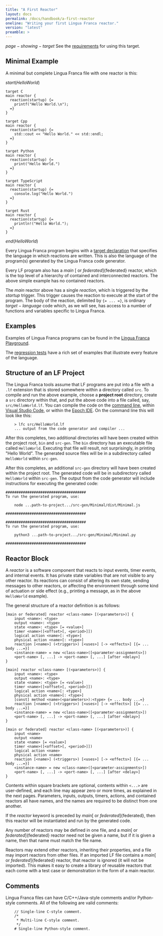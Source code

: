 ```yaml
---
title: "A First Reactor"
layout: docs
permalink: /docs/handbook/a-first-reactor
oneline: "Writing your first Lingua Franca reactor."
version: "latest"
preamble: >
---
```


$page-showing-target$
See the [requirements](/docs/handbook/target-language-details#requirements) for using this target.

## Minimal Example

A minimal but complete Lingua Franca file with one reactor is this:

$start(HelloWorld)$

```lf-c
target C
main reactor {
  reaction(startup) {=
    printf("Hello World.\n");
  =}
}
```

```lf-cpp
target Cpp
main reactor {
  reaction(startup) {=
    std::cout << "Hello World." << std::endl;
  =}
}
```

```lf-py
target Python
main reactor {
  reaction(startup) {=
    print("Hello World.")
  =}
}
```

```lf-ts
target TypeScript
main reactor {
  reaction(startup) {=
    console.log("Hello World.")
  =}
}
```

```lf-rs
target Rust
main reactor {
  reaction(startup) {=
    println!("Hello World.");
  =}
}
```

$end(HelloWorld)$

Every Lingua Franca program begins with a [target declaration](/docs/handbook/target-declaration) that specifies the language in which reactions are written. This is also the language of the program(s) generated by the Lingua Franca code generator.

Every LF program also has a $main$ [ or $federated$]{federated} reactor, which is the top level of a hierarchy of contained and interconnected reactors. The above simple example has no contained reactors.

The $main$ reactor above has a single $reaction$, which is triggered by the $startup$ trigger. This trigger causes the reaction to execute at the start of the program. The body of the reaction, delimited by `{= ... =}`, is ordinary $target-language$ code which, as we will see, has access to a number of functions and variables specific to Lingua Franca.

## Examples

Examples of Lingua Franca programs can be found in the [Lingua Franca Playground](https://github.com/lf-lang/playground-lingua-franca/tree/main).

The [regression tests](https://github.com/lf-lang/lingua-franca/tree/master/test/) have a rich set of examples that illustrate every feature of the language.

## Structure of an LF Project

The Lingua Franca tools assume that LF programs are put into a file with a `.lf` extension that is stored somewhere within a directory called `src`. To compile and run the above example, choose a **project root** directory, create a `src` directory within that, and put the above code into a file called, say, `src/HelloWorld.lf`. You can compile the code on the [command line](/docs/handbook/command-line-tools), within [Visual Studio Code](/docs/handbook/code-extension), or within the [Epoch IDE](/docs/handbook/epoch-ide). On the command line this will look like this:

```
    > lfc src/HelloWorld.lf
    ... output from the code generator and compiler ...
```

<div class="lf-c lf-cpp lf-rs">

After this completes, two additional directories will have been created within
the project root, `bin` and `src-gen`. The `bin` directory has an
executable file called `HelloWorld`. Executing that file will result, not
surprisingly, in printing "Hello World". The generated source files will be
in a subdirectory called `HelloWorld` within `src-gen`.

</div>

<div class="lf-ts lf-py">

After this completes, an additional `src-gen` directory will have been created within the project root. The generated code will be in subdirectory called `HelloWorld` within `src-gen`. The output from the code generator will include instructions for executing the generated code:

```lf-ts
#####################################
To run the generated program, use:

    node ...path-to-project.../src-gen/Minimal/dist/Minimal.js

#####################################
```

```lf-py
#####################################
To run the generated program, use:

    python3 ...path-to-project.../src-gen/Minimal/Minimal.py

#####################################
```

</div>

## Reactor Block

A $reactor$ is a software component that reacts to input events, timer events, and internal events. It has private state variables that are not visible to any other reactor. Its reactions can consist of altering its own state, sending messages to other reactors, or affecting the environment through some kind of actuation or side effect (e.g., printing a message, as in the above `HelloWorld` example).

The general structure of a reactor definition is as follows:

<div class="lf-c lf-ts">

```lf
[main or federated] reactor <class-name> [(<parameters>)] {
    input <name>: <type>
    output <name>: <type>
    state <name>: <type> [= <value>]
    timer <name>([<offset>[, <period>]])
    logical action <name>[: <type>]
    physical action <name>[: <type>]
    reaction [<name>] (<triggers>) [<uses>] [-> <effects>] [{= ... body ...=}]
    <instance-name> = new <class-name>([<parameter-assignments>])
    <port-name> [, ...] -> <port-name> [, ...] [after <delay>]
}
```

</div>

<div class="lf-cpp lf-rs">

```lf
[main] reactor <class-name> [(<parameters>)] {
    input <name>: <type>
    output <name>: <type>
    state <name>: <type> [= <value>]
    timer <name>([<offset>[, <period>]])
    logical action <name>[: <type>]
    physical action <name>[: <type>]
    [const] method <name>(<parameters>):<type> {= ... body ...=}
    reaction [<name>] (<triggers>) [<uses>] [-> <effects>] [{= ... body ...=}]
    <instance-name> = new <class-name>([<parameter-assignments>])
    <port-name> [, ...] -> <port-name> [, ...] [after <delay>]
}
```

</div>

<div class="lf-py">

```lf
[main or federated] reactor <class-name> [(<parameters>)] {
    input <name>
    output <name>
    state <name> [= <value>]
    timer <name>([<offset>[, <period>]])
    logical action <name>
    physical action <name>
    reaction [<name>] (<triggers>) [<uses>] [-> <effects>] [{= ... body ...=}]
    <instance-name> = new <class-name>([<parameter-assignments>])
    <port-name> [, ...] -> <port-name> [, ...] [after <delay>]
}
```

</div>

Contents within square brackets are optional, contents within `<...>` are user-defined, and each line may appear zero or more times, as explained in the next pages. Parameters, inputs, outputs, timers, actions, and contained reactors all have names, and the names are required to be distinct from one another.

If the $reactor$ keyword is preceded by $main$[ or $federated$]{federated}, then this reactor will be instantiated and run by the generated code.

Any number of reactors may be defined in one file, and a $main$[ or $federated$]{federated} reactor need not be given a name, but if it is given a name, then that name must match the file name.

Reactors may extend other reactors, inheriting their properties, and a file may import reactors from other files. If an imported LF file contains a $main$[ or $federated$]{federated} reactor, that reactor is ignored (it will not be imported). This makes it easy to create a library of reusable reactors that each come with a test case or demonstration in the form of a main reactor.

## Comments

Lingua Franca files can have C/C++/Java-style comments and/or Python-style comments. All of the following are valid comments:

```
    // Single-line C-style comment.
    /*
     * Multi-line C-style comment.
     */
    # Single-line Python-style comment.
```
